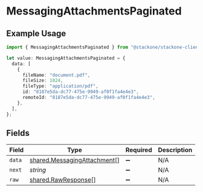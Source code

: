 # MessagingAttachmentsPaginated

## Example Usage

```typescript
import { MessagingAttachmentsPaginated } from "@stackone/stackone-client-ts/sdk/models/shared";

let value: MessagingAttachmentsPaginated = {
  data: [
    {
      fileName: "document.pdf",
      fileSize: 1024,
      fileType: "application/pdf",
      id: "8187e5da-dc77-475e-9949-af0f1fa4e4e3",
      remoteId: "8187e5da-dc77-475e-9949-af0f1fa4e4e3",
    },
  ],
};
```

## Fields

| Field                                                                             | Type                                                                              | Required                                                                          | Description                                                                       |
| --------------------------------------------------------------------------------- | --------------------------------------------------------------------------------- | --------------------------------------------------------------------------------- | --------------------------------------------------------------------------------- |
| `data`                                                                            | [shared.MessagingAttachment](../../../sdk/models/shared/messagingattachment.md)[] | :heavy_minus_sign:                                                                | N/A                                                                               |
| `next`                                                                            | *string*                                                                          | :heavy_minus_sign:                                                                | N/A                                                                               |
| `raw`                                                                             | [shared.RawResponse](../../../sdk/models/shared/rawresponse.md)[]                 | :heavy_minus_sign:                                                                | N/A                                                                               |